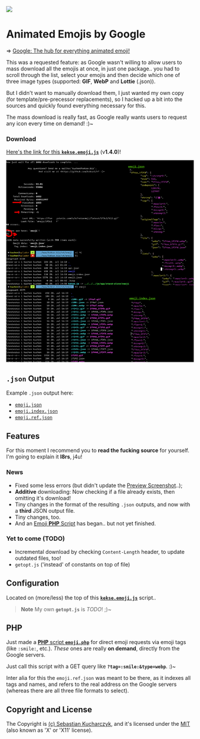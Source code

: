 <img src="https://kekse.biz/php/count.php?override=github:noto-emoji-animation&text=`noto-emoji-animation`" />

# Animated Emojis by Google
=> [Google: The hub for everything animated emoji!](https://googlefonts.github.io/noto-emoji-animation/)

This was a requested feature: as Google wasn't willing to allow users to mass download all the emojis at once,
in just one package.. you had to scroll through the list, select your emojis and then decide which one of three
image types (supported: **GIF**, **WebP** and **Lottie** (.json)).

But I didn't want to manually download them, I just wanted my own copy (for template/pre-precessor replacements),
so I hacked up a bit into the sources and quickly found everything necessary for this.

The mass download is really fast, as Google really wants users to request any icon every time on demand! :)~

### Download
[Here's the link for this **`kekse.emoji.js`**](js/emoji.js) (v**1.4.0**)!

![Screenshot](docs/preview.png)

## **`.json`** Output
Example `.json` output here:
* [`emoji.json`](json/emoji.json)
* [`emoji.index.json`](json/emoji.index.json)
* [`emoji.ref.json`](json/emoji.ref.json)

## Features
For this moment I recommend you to **read the fucking source** for yourself. I'm going to explain it **l8rs**, j4u!

### News
* Fixed some less errors (but didn't update the [Preview Screenshot](docs/preview.png)..);
* **Additive** downloading: Now checking if a file already exists, then omitting it's download!
* Tiny changes in the format of the resulting `.json` outputs, and now with a **third** JSON output file.
* Tiny changes, too.
* And an [Emoji **PHP** Script](#php) has began.. but not yet finished.

### Yet to come (TODO)
* Incremental download by checking `Content-Length` header, to update outdated files, too!
* `getopt.js` ('instead' of constants on top of file)

## Configuration
Located on (more/less) the top of this **[`kekse.emoji.js`](js/emoji.js)** script..

> **Note**
> My own **`getopt.js`** is _TODO_! ;)~

## **PHP**
Just made a [**PHP** script **`emoji.php`**](php/emoji.php) for direct emoji requests via emoji tags (like `:smile:`, etc.).
_These_ ones are really **on demand**, directly from the Google servers.

Just call this script with a GET query like **`?tag=:smile:&type=webp`**. :)~

Inter alia for this the `emoji.ref.json` was meant to be there, as it indexes all tags and names, and refers to the
real address on the Google servers (whereas there are all three file formats to select).

## Copyright and License
The Copyright is [(c) Sebastian Kucharczyk](COPYRIGHT.txt),
and it's licensed under the [MIT](LICENSE.txt) (also known as 'X' or 'X11' license).

